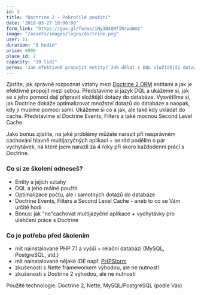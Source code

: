 ```yaml
---
id: 2
title: "Doctrine 2 - Pokročilé použití"
date: '2018-03-27 10:00:00'
form_link: "https://goo.gl/forms/iNy3Q4QMfIRrwaWm1"
image: "/assets/images/logos/doctrine.png"
user: 11
duration: "8 hodin"
price: 6999
place_id: 2
capacity: "10 lidí"
perex: "Jak efektivně propojit entity? Jak dělat s DQL složitější dotazy do databáze? A jak Doctrine dokáže optimalizovat množství dotazů do databáze a naopak, kdy ji musíme pomoci sami? To všem vám ukážu na mém školení."
---
```


Zjistíte, jak správně rozpoznat vztahy mezi <a href="http://www.doctrine-project.org/">Doctrine 2 ORM</a> entitami a jak je efektivně propojit mezi sebou. Představíme si jazyk DQL a ukážeme si, jak se s jeho pomocí dají připravit složitější dotazy do databáze. Vysvětlíme si, jak Doctrine dokáže optimalizovat množství dotazů do databáze a naopak, kdy ji musíme pomoci sami. Ukážeme si co a jak, ale také kdy ukládat do cache. Představíme si Doctrine Events, Filters a také mocnou Second Level Cache.

Jako bonus zjistíte, na jaké problémy můžete narazit při nesprávném cachování hlavně multijazyčných aplikací + se rád podělím o pár vychytávek, na které jsem narazil za 4 roky při skoro každodenní práci s Doctrine.

### Co si ze školení odneseš?

- Entity a jejich vztahy
- DQL a jeho reálné použití
- Optimalizace počtu, ale i samotných dotazů do databáze
- Doctrine Events, Filters a Second Level Cache - aneb to co se Vám určitě hodí
- Bonus: jak "ne"cachovat multijazyčné aplikace + vychytávky pro ulehčení práce s Doctrine

### Co je potřeba před školením

- mít nainstalované PHP 7.1 a vyšší + relační databázi (MySQL, PostgreSQL, atd.)
- mít nainstalované nějaké IDE např. [PHPStorm](https://www.jetbrains.com/phpstorm/download/)
- zkušenosti s Nette frameworkem výhodou, ale ne nutností
- zkušenosti s Doctrine 2 výhodou, ale ne nutností

Použité technologie: Doctrine 2, Nette, MySQL/PostgreSQL (podle Vás)
